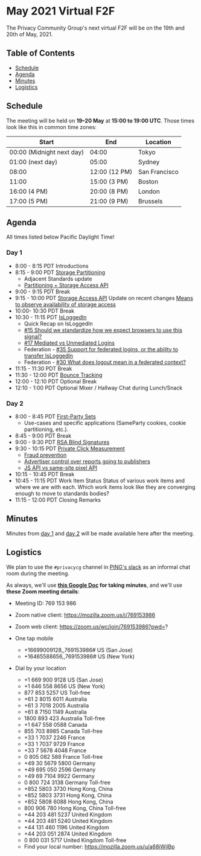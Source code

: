 # May 2021 Virtual F2F

The Privacy Community Group's next virtual F2F will be on the 19th and 20th of May, 2021.

<!-- START doctoc generated TOC please keep comment here to allow auto update -->
<!-- DON'T EDIT THIS SECTION, INSTEAD RE-RUN doctoc TO UPDATE -->
## Table of Contents

- [Schedule](#schedule)
- [Agenda](#agenda)
- [Minutes](#minutes)
- [Logistics](#logistics)

<!-- END doctoc generated TOC please keep comment here to allow auto update -->

## Schedule

The meeting will be held on **19–20 May** at **15:00 to 19:00 UTC**. Those times look like this in common time zones:

| Start                     | End           | Location      |
| ------------------------- | ------------- | ------------- |
| 00:00 (Midnight next day) | 04:00         | Tokyo         |
| 01:00 (next day)          | 05:00         | Sydney        |
| 08:00                     | 12:00 (12 PM) | San Francisco |
| 11:00                     | 15:00 (3 PM)  | Boston        |
| 16:00 (4 PM)              | 20:00 (8 PM)  | London        |
| 17:00 (5 PM)              | 21:00 (9 PM)  | Brussels      |

## Agenda

All times listed below Pacific Daylight Time!

### Day 1
* 8:00 - 8:15 PDT Introductions
* 8:15 - 9:00 PDT [Storage Partitioning](https://github.com/privacycg/storage-partitioning)
    * Adjacent Standards update
    * [Partitioning + Storage Access API](https://github.com/privacycg/storage-access/issues/75)
* 9:00 - 9:15 PDT Break
* 9:15 - 10:00 PDT [Storage Access API](https://github.com/privacycg/storage-access)
Update on recent changes
[Means to observe availability of storage access](https://github.com/privacycg/storage-access/issues/55) 
* 10:00- 10:30 PDT Break
* 10:30 - 11:15 PDT [IsLoggedIn](https://github.com/privacycg/is-logged-in)
    * Quick Recap on IsLoggedIn
    * [#15 Should we standardize how we expect browsers to use this signal?](https://github.com/privacycg/is-logged-in/issues/15)
    * [#17 Mediated vs Unmediated Logins](https://github.com/privacycg/is-logged-in/issues/17)
    * Federation - [#35 Support for federated logins, or the ability to transfer IsLoggedIn](https://github.com/privacycg/is-logged-in/issues/35)
    * Federation - [#30 What does logout mean in a federated context?](https://github.com/privacycg/is-logged-in/issues/30)
* 11:15 - 11:30 PDT Break
* 11:30 - 12:00 PDT [Bounce Tracking](https://github.com/privacycg/proposals/issues/6)
* 12:00 - 12:10 PDT Optional Break
* 12:10 - 1:00 PDT Optional Mixer / Hallway Chat during Lunch/Snack

### Day 2
* 8:00 - 8:45 PDT [First-Party Sets](https://github.com/privacycg/first-party-sets)
    * Use-cases and specific applications (SameParty cookies, cookie partitioning, etc.).
* 8:45 - 9:00 PDT Break
* 9:00 - 9:30 PDT [RSA Blind Signatures](https://datatracker.ietf.org/doc/draft-wood-cfrg-rsa-blind-signatures/)
* 9:30 - 10:15 PDT [Private Click Measurement](https://github.com/privacycg/private-click-measurement)
    * [Fraud prevention](https://github.com/privacycg/private-click-measurement/issues/41) 
    * [Advertiser control over reports going to publishers](https://github.com/privacycg/private-click-measurement/issues/65)
    * [JS API vs same-site pixel API](https://github.com/privacycg/private-click-measurement/issues/71) 
* 10:15 - 10:45 PDT  Break
* 10:45 - 11:15 PDT Work Item Status
Status of various work items and where we are with each. Which work items look like they are converging enough to move to standards bodies?
* 11:15 - 12:00 PDT Closing Remarks

## Minutes

Minutes from [day 1](05-19-minutes.md) and [day 2](05-20-minutes.md) will be made available here after the meeting.

## Logistics

We plan to use the `#privacycg` channel in [PING's slack](https://w3cping.slack.com/) as an informal chat room during the meeting.

As always, we'll use **[this Google Doc](https://docs.google.com/document/d/1DZEhS1UHJ1PKxt5ZwKmn5LZ4bo10UFyNXeLp2dUuzRM/edit#) for taking minutes**, and we'll use **these Zoom meeting details**:

* Meeting ID: 769 153 986
* Zoom native client: https://mozilla.zoom.us/j/769153986
* Zoom web client: https://zoom.us/wc/join/769153986?pwd=?

* One tap mobile
    * +16699009128,,769153986# US (San Jose)
    * +16465588656,,769153986# US (New York)

* Dial by your location
    * +1 669 900 9128 US (San Jose)
    * +1 646 558 8656 US (New York)
    * 877 853 5257 US Toll-free
    * +61 2 8015 6011 Australia
    * +61 3 7018 2005 Australia
    * +61 8 7150 1149 Australia
    * 1800 893 423 Australia Toll-free
    * +1 647 558 0588 Canada
    * 855 703 8985 Canada Toll-free
    * +33 1 7037 2246 France
    * +33 1 7037 9729 France
    * +33 7 5678 4048 France
    * 0 805 082 588 France Toll-free
    * +49 30 5679 5800 Germany
    * +49 695 050 2596 Germany
    * +49 69 7104 9922 Germany
    * 0 800 724 3138 Germany Toll-free
    * +852 5803 3730 Hong Kong, China
    * +852 5803 3731 Hong Kong, China
    * +852 5808 6088 Hong Kong, China
    * 800 906 780 Hong Kong, China Toll-free
    * +44 203 481 5237 United Kingdom
    * +44 203 481 5240 United Kingdom
    * +44 131 460 1196 United Kingdom
    * +44 203 051 2874 United Kingdom
    * 0 800 031 5717 United Kingdom Toll-free
    * Find your local number: https://mozilla.zoom.us/u/a68iWilBp
